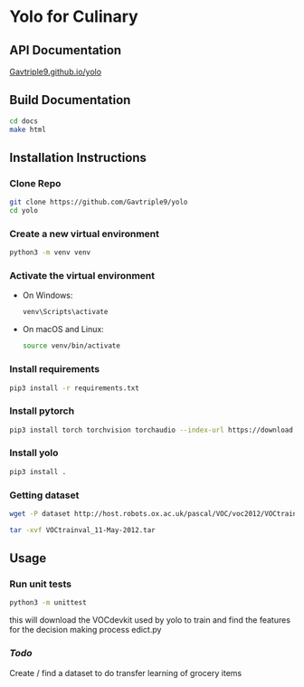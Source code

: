 # Yolo for Culinary

## API Documentation

[Gavtriple9.github.io/yolo](https://Gavtriple9.github.io/yolo/)

## Build Documentation

```bash
cd docs
make html
```

## Installation Instructions

### Clone Repo

```bash
git clone https://github.com/Gavtriple9/yolo
cd yolo
```

### Create a new virtual environment

```bash
python3 -m venv venv
```

### Activate the virtual environment

* On Windows:

    ```bash
    venv\Scripts\activate
    ```

* On macOS and Linux:

    ```bash
    source venv/bin/activate
    ```

### Install requirements

```bash
pip3 install -r requirements.txt
```

### Install pytorch

```bash
pip3 install torch torchvision torchaudio --index-url https://download.pytorch.org/whl/cpu
```

### Install yolo

```bash
pip3 install .
```

### Getting dataset

```bash
wget -P dataset http://host.robots.ox.ac.uk/pascal/VOC/voc2012/VOCtrainval_11-May-2012.tar 

tar -xvf VOCtrainval_11-May-2012.tar
```

## Usage

### Run unit tests

```bash
python3 -m unittest
```

this will download the VOCdevkit used by yolo to train and find the features for the decision making process
edict.py

### *Todo*

Create / find a dataset to do transfer learning of grocery items

